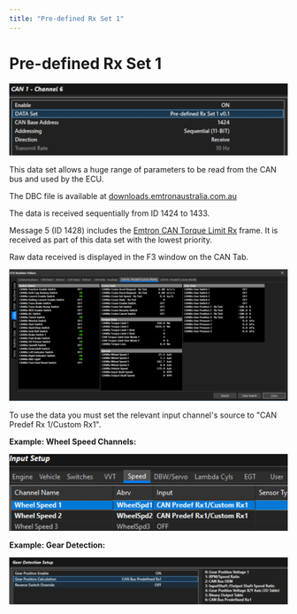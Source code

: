 ```yaml
---
title: "Pre-defined Rx Set 1"
---
```


# Pre-defined Rx Set 1


![Image](</img/NewItem1004.png>)


This data set allows a huge range of parameters to be read from the CAN bus and used by the ECU.&nbsp;


The DBC file is available at [downloads.emtronaustralia.com.au](<https://downloads.emtronaustralia.com.au/> "target=\"\_blank\"")


The data is received sequentially from ID 1424 to 1433.


Message 5 (ID 1428) includes the [Emtron CAN Torque Limit Rx](<CANTorqueLimit.md>) frame. It is received as part of this data set with the lowest priority.


Raw data received is displayed in the F3 window on the CAN Tab.


![Image](</img/NewItem1001.png>)



To use the data you must set the relevant input channel's source to "CAN Predef Rx 1/Custom Rx1".


**Example: Wheel Speed Channels:**

![Image](</img/NewItem1002.png>)


**Example: Gear Detection:**

![Image](</img/NewItem1003.png>)
